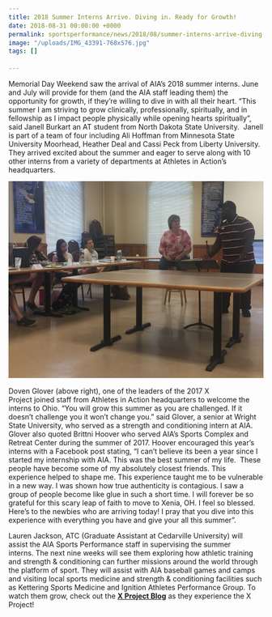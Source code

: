 ```yaml
---
title: 2018 Summer Interns Arrive. Diving in. Ready for Growth!
date: 2018-08-31 00:00:00 +0000
permalink: sportsperformance/news/2018/08/summer-interns-arrive-diving-in-ready-for-growth
image: "/uploads/IMG_43391-768x576.jpg"
tags: []

---
```

Memorial Day Weekend saw the arrival of AIA’s 2018 summer interns. June and July will provide for them (and the AIA staff leading them) the opportunity for growth, if they’re willing to dive in with all their heart. “This summer I am striving to grow clinically, professionally, spiritually, and in fellowship as I impact people physically while opening hearts spiritually”, said Janell Burkart an AT student from North Dakota State University.  Janell is part of a team of four including Ali Hoffman from Minnesota State University Moorhead, Heather Deal and Cassi Peck from Liberty University. They arrived excited about the summer and eager to serve along with 10 other interns from a variety of departments at Athletes in Action’s headquarters.

![](/uploads/Doven-welcomes-2018-Interns-3-768x592.jpg)

Doven Glover (above right), one of the leaders of the 2017 X Project joined staff from Athletes in Action headquarters to welcome the interns to Ohio. “You will grow this summer as you are challenged. If it doesn’t challenge you it won’t change you.” said Glover, a senior at Wright State University, who served as a strength and conditioning intern at AIA. Glover also quoted Brittni Hoover who served AIA’s Sports Complex and Retreat Center during the summer of 2017. Hoover encouraged this year’s interns with a Facebook post stating, “I can’t believe its been a year since I started my internship with AIA. This was the best summer of my life.  These people have become some of my absolutely closest friends. This experience helped to shape me. This experience taught me to be vulnerable in a new way. I was shown how true authenticity is contagious. I saw a group of people become like glue in such a short time. I will forever be so grateful for this scary leap of faith to move to Xenia, OH. I feel so blessed. Here’s to the newbies who are arriving today! I pray that you dive into this experience with everything you have and give your all this summer”.

Lauren Jackson, ATC (Graduate Assistant at Cedarville University) will assist the AIA Sports Performance staff in supervising the summer interns. The next nine weeks will see them exploring how athletic training and strength & conditioning can further missions around the world through the platform of sport. They will assist with AIA baseball games and camps and visiting local sports medicine and strength & conditioning facilities such as Kettering Sports Medicine and Ignition Athletes Performance Group. To watch them grow, check out the [**X Project Blog**](https://goaia.org/opportunity/blog/x-project/2018/x-project-2018) as they experience the X Project!